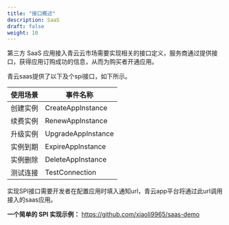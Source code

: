 ```yaml
---
title: "接口概述"
description: SaaS
draft: false
weight: 10
---
```


第三方 SaaS 应用接入青云云市场需要实现相关的接口定义，服务商通过提供接口，获得应用订购成功的信息，从而为购买者开通应用。

青云saas提供了以下及个spi接口，如下所示。

| 使用场景 | 事件名称           |
| -------- | ------------------ |
| 创建实例 | CreateAppInstance  |
| 续费实例 | RenewAppInstance   |
| 升级实例 | UpgradeAppInstance |
| 实例到期 | ExpireAppInstance  |
| 实例删除 | DeleteAppInstance  |
| 测试连接 | TestConnection     |

实现SPI接口需要开发者在配置应用时填入通知url，青云app平台将通过此url调用接入的saas应用。

**一个简单的 SPI 实现示例：** https://github.com/xiaoli9965/saas-demo
